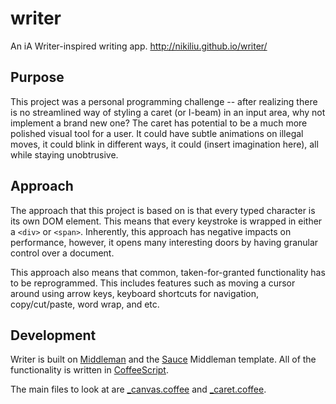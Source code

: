 writer
======

An iA Writer-inspired writing app. http://nikiliu.github.io/writer/


## Purpose

This project was a personal programming challenge -- after realizing
there is no streamlined way of styling a caret (or I-beam) in an input
area, why not implement a brand new one? The caret has potential to be
a much more polished visual tool for a user. It could have subtle
animations on illegal moves, it could blink in different ways, it
could (insert imagination here), all while staying unobtrusive.


## Approach

The approach that this project is based on is that every typed
character is its own DOM element. This means that every keystroke is
wrapped in either a `<div>` or `<span>`. Inherently, this approach has
negative impacts on performance, however, it opens many interesting
doors by having granular control over a document.

This approach also means that common, taken-for-granted functionality has
to be reprogrammed. This includes features such as moving a cursor around
using arrow keys, keyboard shortcuts for navigation, copy/cut/paste, word
wrap, and etc.


## Development

Writer is built on [Middleman](http://middlemanapp.com/) and the
[Sauce](http://github.com/nikiliu/sauce/) Middleman template. All of
the functionality is written in [CoffeeScript](http://coffeescript.org/).

The main files to look at are [_canvas.coffee](https://github.com/nikiliu/writer/blob/master/source/javascripts/shared/_canvas.coffee)
and [_caret.coffee](https://github.com/nikiliu/writer/blob/master/source/javascripts/shared/_caret.coffee).
